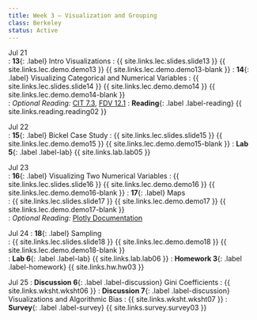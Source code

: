 ```yaml
---
title: Week 3 — Visualization and Grouping
class: Berkeley
status: Active
---
```


Jul 21  
: **13**{: .label} Intro Visualizations
    : {{ site.links.lec.slides.slide13 }} {{ site.links.lec.demo.demo13 }} {{ site.links.lec.demo.demo13-blank }} 
: **14**{: .label} Visualizing Categorical and Numerical Variables
    : {{ site.links.lec.slides.slide14 }} {{ site.links.lec.demo.demo14 }} {{ site.links.lec.demo.demo14-blank }}  
: *Optional Reading:* [CIT 7.3](https://inferentialthinking.com/chapters/07/3/Overlaid_Graphs.html), [FDV 12.1](https://clauswilke.com/dataviz/visualizing-associations.html#associations-scatterplots)
: **Reading**{: .label .label-reading} {{ site.links.reading.reading02 }}  

Jul 22  
: **15**{: .label} Bickel Case Study
    : {{ site.links.lec.slides.slide15 }} {{ site.links.lec.demo.demo15 }} {{ site.links.lec.demo.demo15-blank }} 
: **Lab 5**{: .label .label-lab} {{ site.links.lab.lab05 }}

Jul 23  
: **16**{: .label} Visualizing Two Numerical Variables
    : {{ site.links.lec.slides.slide16 }} {{ site.links.lec.demo.demo16 }} {{ site.links.lec.demo.demo16-blank }}
: **17**{: .label} Maps  
    : {{ site.links.lec.slides.slide17 }} {{ site.links.lec.demo.demo17 }} {{ site.links.lec.demo.demo17-blank }}  
: *Optional Reading:* [Plotly Documentation](https://plotly.com/python/plotly-express/)

Jul 24
: **18**{: .label} Sampling  
    : {{ site.links.lec.slides.slide18 }} {{ site.links.lec.demo.demo18 }} {{ site.links.lec.demo.demo18-blank }}  
: **Lab 6**{: .label .label-lab} {{ site.links.lab.lab06 }}
: **Homework 3**{: .label .label-homework} {{ site.links.hw.hw03 }}  

Jul 25 
: **Discussion 6**{: .label .label-discussion} Gini Coefficients
    : {{ site.links.wksht.wksht06 }}
: **Discussion 7**{: .label .label-discussion} Visualizations and Algorithmic Bias
    : {{ site.links.wksht.wksht07 }}
: **Survey**{: .label .label-survey} {{ site.links.survey.survey03 }}